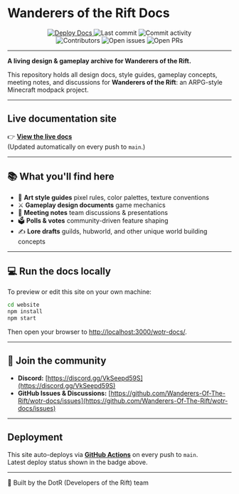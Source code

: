
# Wanderers of the Rift Docs

<div align="center">

<a href="https://github.com/Wanderers-Of-The-Rift/wotr-docs/actions/workflows/docusaurus-deploy.yml">
  <img src="https://github.com/Wanderers-Of-The-Rift/wotr-docs/actions/workflows/docusaurus-deploy.yml/badge.svg" alt="Deploy Docs" />
</a>
<img src="https://img.shields.io/github/last-commit/Wanderers-Of-The-Rift/wotr-docs" alt="Last commit" />
<img src="https://img.shields.io/github/commit-activity/m/Wanderers-Of-The-Rift/wotr-docs" alt="Commit activity" />

<br/>

<img src="https://img.shields.io/github/contributors/Wanderers-Of-The-Rift/wotr-docs" alt="Contributors" />
<img src="https://img.shields.io/github/issues/Wanderers-Of-The-Rift/wotr-docs" alt="Open issues" />
<img src="https://img.shields.io/github/issues-pr/Wanderers-Of-The-Rift/wotr-docs" alt="Open PRs" />

</div>

---

**A living design & gameplay archive for Wanderers of the Rift.**

This repository holds all design docs, style guides, gameplay concepts, meeting notes, and discussions for **Wanderers of the Rift**: an ARPG-style Minecraft modpack project.

---

## Live documentation site

👉 **[View the live docs](https://wanderers-of-the-rift.github.io/wotr-docs/)**  
(Updated automatically on every push to `main`.)

---

## 📚 What you'll find here

- 🎨 **Art style guides** pixel rules, color palettes, texture conventions
- ⚔ **Gameplay design documents** game mechanics
- 📝 **Meeting notes** team discussions & presentations 
- 🗳 **Polls & votes** community-driven feature shaping
- ✍️ **Lore drafts** guilds, hubworld, and other unique world building concepts

---

## 💻 Run the docs locally

To preview or edit this site on your own machine:

```bash
cd website
npm install
npm start
```

Then open your browser to [http://localhost:3000/wotr-docs/](http://localhost:3000/wotr-docs/).

---

## 💬 Join the community

- **Discord:** [https://discord.gg/VkSeepd59S](https://discord.gg/VkSeepd59S)
- **GitHub Issues & Discussions:** [https://github.com/Wanderers-Of-The-Rift/wotr-docs/issues](https://github.com/Wanderers-Of-The-Rift/wotr-docs/issues)

---

## Deployment

This site auto-deploys via [**GitHub Actions**](https://github.com/Wanderers-Of-The-Rift/wotr-docs/actions/workflows/docusaurus-deploy.yml) on every push to `main`.  
Latest deploy status shown in the badge above.

---

🖤 Built by the DotR (Developers of the Rift) team
